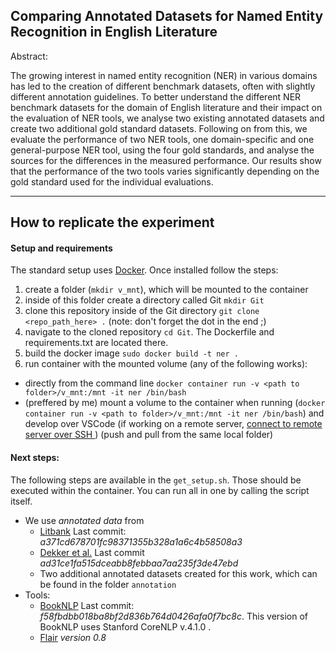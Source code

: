 ## Comparing Annotated Datasets for Named Entity Recognition in English Literature

Abstract:

The growing interest in named entity recognition (NER) in various domains has led to the creation of different benchmark datasets, often with slightly different annotation guidelines. To better understand the different NER benchmark datasets for the domain of English literature and their impact on the evaluation of NER tools, we analyse two existing annotated datasets and create two additional gold standard datasets. Following on from this, we evaluate the performance of two NER tools, one domain-specific and one general-purpose NER tool, using the four gold standards, and analyse the sources for the differences in the measured performance. Our results show that the performance of the two tools varies significantly depending on the gold standard used for the individual evaluations. 

---------
## How to replicate the experiment

#### Setup and requirements
The standard setup uses [Docker](https://docs.docker.com/get-docker/). Once installed follow the steps:
1. create a folder (`mkdir v_mnt`), which will be mounted to the container
2. inside of this folder create a directory called Git `mkdir Git`
3. clone this repository inside of the Git directory `git clone <repo_path_here> .` (note: don't forget the dot in the end ;)
4. navigate to the cloned repository `cd Git`. The Dockerfile and requirements.txt are located there.
5. build the docker image `sudo docker build -t ner .`
6. run container with the mounted volume (any of the following works):
* directly from the command line `docker container run -v <path to  folder>/v_mnt:/mnt -it ner /bin/bash`
* (preffered by me) mount a volume to the container when running (`docker container run -v <path to folder>/v_mnt:/mnt -it ner /bin/bash`) and develop over VSCode (if working on a remote server, [connect to remote server over SSH ](https://code.visualstudio.com/docs/remote/ssh) ) (push and pull from the same local folder)

#### Next steps:
The following steps are available in the `get_setup.sh`. Those should be executed within the container. You can run all in one by calling the script itself.
* We use *annotated data* from
    * [Litbank](https://github.com/dbamman/litbank) Last commit: *a371cd678701fc98371355b328a1a6c4b58508a3*
    * [Dekker et al.](https://github.com/Niels-Dekker/Out-with-the-Old-and-in-with-the-Novel) Last commit *ad31ce1fa515dceabb8febbaa7aa235f3de47ebd*
    * Two additional annotated datasets created for this work, which can be found in the folder `annotation`
* Tools:
    * [BookNLP](https://github.com/dbamman/book-nlp) Last commit: *f58fbdbb018ba8bf2d836b764d0426afa0f7bc8c*. This version of BookNLP uses Stanford CoreNLP v.4.1.0 . 
    * [Flair](https://github.com/flairNLP/flair) *version 0.8*

